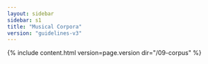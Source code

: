 ```yaml
---
layout: sidebar
sidebar: s1
title: "Musical Corpora"
version: "guidelines-v3"
---
```

{% include content.html version=page.version dir="/09-corpus" %}